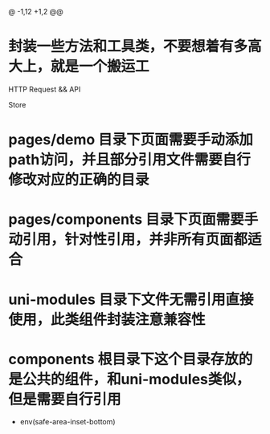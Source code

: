 @ -1,12 +1,2 @@
# 封装一些方法和工具类，不要想着有多高大上，就是一个搬运工<!-- O.O -->

HTTP Request && API

Store

# pages/demo 目录下页面需要手动添加path访问，并且部分引用文件需要自行修改对应的正确的目录
# pages/components 目录下页面需要手动引用，针对性引用，并非所有页面都适合
# uni-modules 目录下文件无需引用直接使用，此类组件封装注意兼容性
# components 根目录下这个目录存放的是公共的组件，和uni-modules类似，但是需要自行引用

 + env(safe-area-inset-bottom)
